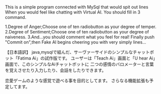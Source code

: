 This is a simple program connected with MySql that would spit out lines
When you would feel like chatting with Virtual AI.
You should fill in 3 command.

1.Degree of Anger;Choose one of ten radiobutton as your degree of temper. 
2.Degree of Sentiment;Choose one of ten radiobutton as your degree of naiveness. 
3.And...you should comment what you feel for real!
Finally push "Commit on",then Fake AI begins cheering you with very simply lines...

【日本語訳】
java,mysqlで組んだ、サーヴァーサイドのシンプルなチャットボット「Fatima Ai」の試作版です。
ユーザーは「Teach Ai」画面と「U hear Ai」画面で、このシンプルなAiチャットボットに
二つの感情のバロメーターと言葉を覚えさせたり入力したり、会話をしたりできます。

恋愛ゲームのような感覚で遊べる事を目的としてます。
さらなる機能拡張も予定してます。
